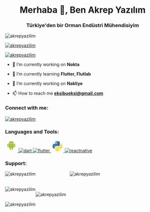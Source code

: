 <h1 align="center">Merhaba 👋, Ben Akrep Yazılım</h1>
<h3 align="center">Türkiye'den bir Orman Endüstri Mühendisiyim</h3>

<p align="left"> <img src="https://komarev.com/ghpvc/?username=akrepyazilim&label=Profile%20views&color=0e75b6&style=flat" alt="akrepyazilim" /> </p>

<p align="left"> <a href="https://github.com/ryo-ma/github-profile-trophy"><img src="https://github-profile-trophy.vercel.app/?username=akrepyazilim" alt="akrepyazilim" /></a> </p>

<p align="left"> <a href="https://twitter.com/akrepyazilim" target="blank"><img src="https://img.shields.io/twitter/follow/akrepyazilim?logo=twitter&style=for-the-badge" alt="akrepyazilim" /></a> </p>

- 🔭 I’m currently working on **Nokta**

- 🌱 I’m currently learning **Flutter, Flutlab**

- 🔭 I’m currently working on **Nakliye**

- 📫 How to reach me **eksibueksi@gmail.com**

<h3 align="left">Connect with me:</h3>
<p align="left">
<a href="https://twitter.com/akrepyazilim" target="blank"><img align="center" src="https://raw.githubusercontent.com/rahuldkjain/github-profile-readme-generator/master/src/images/icons/Social/twitter.svg" alt="akrepyazilim" height="30" width="40" /></a>
</p>

<h3 align="left">Languages and Tools:</h3>
<p align="left"> <a href="https://developer.android.com" target="_blank" rel="noreferrer"> <img src="https://raw.githubusercontent.com/devicons/devicon/master/icons/android/android-original-wordmark.svg" alt="android" width="40" height="40"/> </a> <a href="https://dart.dev" target="_blank" rel="noreferrer"> <img src="https://www.vectorlogo.zone/logos/dartlang/dartlang-icon.svg" alt="dart" width="40" height="40"/> </a> <a href="https://flutter.dev" target="_blank" rel="noreferrer"> <img src="https://www.vectorlogo.zone/logos/flutterio/flutterio-icon.svg" alt="flutter" width="40" height="40"/> </a> <a href="https://www.python.org" target="_blank" rel="noreferrer"> <img src="https://raw.githubusercontent.com/devicons/devicon/master/icons/python/python-original.svg" alt="python" width="40" height="40"/> </a> <a href="https://reactnative.dev/" target="_blank" rel="noreferrer"> <img src="https://reactnative.dev/img/header_logo.svg" alt="reactnative" width="40" height="40"/> </a> </p>

<h3 align="left">Support:</h3>
<p><a href="https://www.buymeacoffee.com/akrepyazilim"> <img align="left" src="https://cdn.buymeacoffee.com/buttons/v2/default-yellow.png" height="50" width="210" alt="akrepyazilim" /></a><a href="https://ko-fi.com/akrepyazilim"> <img align="left" src="https://cdn.ko-fi.com/cdn/kofi3.png?v=3" height="50" width="210" alt="akrepyazilim" /></a></p><br><br>

<p><img align="left" src="https://github-readme-stats.vercel.app/api/top-langs?username=akrepyazilim&show_icons=true&locale=en&layout=compact" alt="akrepyazilim" /></p>

<p>&nbsp;<img align="center" src="https://github-readme-stats.vercel.app/api?username=akrepyazilim&show_icons=true&locale=en" alt="akrepyazilim" /></p>

<p><img align="center" src="https://github-readme-streak-stats.herokuapp.com/?user=akrepyazilim&" alt="akrepyazilim" /></p>
